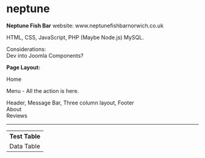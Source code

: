 # neptune
<p><b>Neptune Fish Bar</b> website: www.neptunefishbarnorwich.co.uk</p>

<p>HTML, CSS, JavaScript, PHP (Maybe Node.js) MySQL.</p>
<p>Considerations:<br/>
    Dev into Joomla Components?</p>
<p><b>Page Layout:</b><br/>
<p>Home</p>
   Menu - All the action is here. <p>Header, Message Bar, Three column layout, Footer<br/>
   About<br/>
   Reviews</p>
   <hr/>
<table>
<tr>
<th>Test Table</th>
</tr>
<tr>
<td>Data Table</td>
</tr>

</table>
